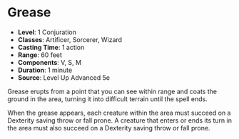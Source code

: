 # Grease

- **Level**: 1 Conjuration
- **Classes**: Artificer, Sorcerer, Wizard
- **Casting Time**: 1 action
- **Range**: 60 feet
- **Components**: V, S, M
- **Duration**: 1 minute
- **Source**: Level Up Advanced 5e

Grease erupts from a point that you can see within range and coats the ground in the area, turning it into difficult terrain until the spell ends.

When the grease appears, each creature within the area must succeed on a Dexterity saving throw or fall prone. A creature that enters or ends its turn in the area must also succeed on a Dexterity saving throw or fall prone.

